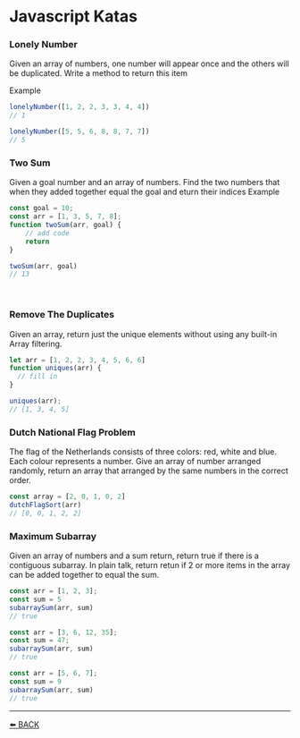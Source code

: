 # Javascript Katas

### Lonely Number

Given an array of numbers, one number will appear once and the others will be duplicated.  Write a method to return this item  

Example
```javascript
lonelyNumber([1, 2, 2, 3, 3, 4, 4])
// 1

lonelyNumber([5, 5, 6, 8, 8, 7, 7])
// 5
```

### Two Sum

Given a goal number and an array of numbers.  Find the two numbers that when they added together equal the goal and eturn their indices 
Example
```javascript
const goal = 10;
const arr = [1, 3, 5, 7, 8];
function twoSum(arr, goal) {
    // add code
    return
}

twoSum(arr, goal)
// 13 
```
​
### Remove The Duplicates

Given an array, return just the unique elements without using any built-in Array filtering. 

```javascript
let arr = [1, 2, 2, 3, 4, 5, 6, 6]
function uniques(arr) {
  // fill in
}

uniques(arr);
// [1, 3, 4, 5]
```

### Dutch National Flag Problem

The flag of the Netherlands consists of three colors: red, white and blue.  Each colour represents a number.  Give an array of number arranged randomly, return an array that arranged by the same numbers in the correct order.

```javascript
const array = [2, 0, 1, 0, 2]
dutchFlagSort(arr)
// [0, 0, 1, 2, 2]
```

### Maximum Subarray

Given an array of numbers and a sum return, return true if there is a contiguous subarray.  In plain talk, return retun if 2 or more items in the array can be added together to equal the sum.  

```javascript
const arr = [1, 2, 3];
const sum = 5
subarraySum(arr, sum)
// true

const arr = [3, 6, 12, 35];
const sum = 47; 
subarraySum(arr, sum)
// true

const arr = [5, 6, 7];
const sum = 9
subarraySum(arr, sum)
// true
```

---
[:arrow_left: BACK](../README.md)